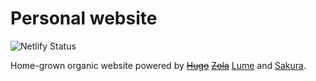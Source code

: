# Personal website
![Netlify Status](https://api.netlify.com/api/v1/badges/b88e579e-4af9-4cc3-b61d-b6f8d41e809a/deploy-status)

Home-grown organic website powered by [~~Hugo~~](https://gohugo.io) [~~Zola~~](https://www.getzola.org) [Lume](https://lume.land) and [Sakura](https://github.com/oxalorg/sakura).
